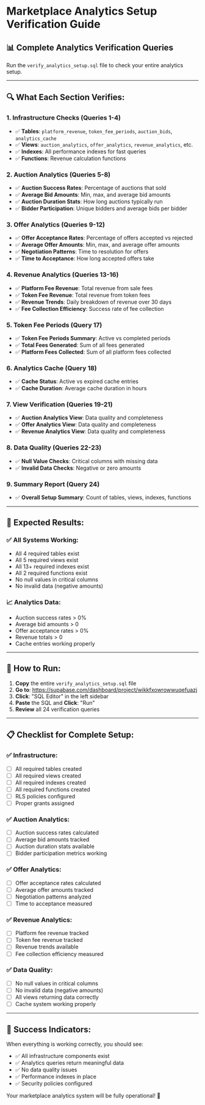 # Marketplace Analytics Setup Verification Guide

## **📊 Complete Analytics Verification Queries**

Run the `verify_analytics_setup.sql` file to check your entire analytics setup.

---

## **🔍 What Each Section Verifies:**

### **1. Infrastructure Checks (Queries 1-4)**
- ✅ **Tables**: `platform_revenue`, `token_fee_periods`, `auction_bids`, `analytics_cache`
- ✅ **Views**: `auction_analytics`, `offer_analytics`, `revenue_analytics`, etc.
- ✅ **Indexes**: All performance indexes for fast queries
- ✅ **Functions**: Revenue calculation functions

### **2. Auction Analytics (Queries 5-8)**
- ✅ **Auction Success Rates**: Percentage of auctions that sold
- ✅ **Average Bid Amounts**: Min, max, and average bid amounts
- ✅ **Auction Duration Stats**: How long auctions typically run
- ✅ **Bidder Participation**: Unique bidders and average bids per bidder

### **3. Offer Analytics (Queries 9-12)**
- ✅ **Offer Acceptance Rates**: Percentage of offers accepted vs rejected
- ✅ **Average Offer Amounts**: Min, max, and average offer amounts
- ✅ **Negotiation Patterns**: Time to resolution for offers
- ✅ **Time to Acceptance**: How long accepted offers take

### **4. Revenue Analytics (Queries 13-16)**
- ✅ **Platform Fee Revenue**: Total revenue from sale fees
- ✅ **Token Fee Revenue**: Total revenue from token fees
- ✅ **Revenue Trends**: Daily breakdown of revenue over 30 days
- ✅ **Fee Collection Efficiency**: Success rate of fee collection

### **5. Token Fee Periods (Query 17)**
- ✅ **Token Fee Periods Summary**: Active vs completed periods
- ✅ **Total Fees Generated**: Sum of all fees generated
- ✅ **Platform Fees Collected**: Sum of all platform fees collected

### **6. Analytics Cache (Query 18)**
- ✅ **Cache Status**: Active vs expired cache entries
- ✅ **Cache Duration**: Average cache duration in hours

### **7. View Verification (Queries 19-21)**
- ✅ **Auction Analytics View**: Data quality and completeness
- ✅ **Offer Analytics View**: Data quality and completeness
- ✅ **Revenue Analytics View**: Data quality and completeness

### **8. Data Quality (Queries 22-23)**
- ✅ **Null Value Checks**: Critical columns with missing data
- ✅ **Invalid Data Checks**: Negative or zero amounts

### **9. Summary Report (Query 24)**
- ✅ **Overall Setup Summary**: Count of tables, views, indexes, functions

---

## **🎯 Expected Results:**

### **✅ All Systems Working:**
- All 4 required tables exist
- All 5 required views exist
- All 13+ required indexes exist
- All 2 required functions exist
- No null values in critical columns
- No invalid data (negative amounts)

### **📈 Analytics Data:**
- Auction success rates > 0%
- Average bid amounts > 0
- Offer acceptance rates > 0%
- Revenue totals > 0
- Cache entries working properly

---

## **🚀 How to Run:**

1. **Copy** the entire `verify_analytics_setup.sql` file
2. **Go to**: https://supabase.com/dashboard/project/wikkfxowrowwuqefuazj
3. **Click**: "SQL Editor" in the left sidebar
4. **Paste** the SQL and **Click**: "Run"
5. **Review** all 24 verification queries

---

## **📋 Checklist for Complete Setup:**

### **✅ Infrastructure:**
- [ ] All required tables created
- [ ] All required views created
- [ ] All required indexes created
- [ ] All required functions created
- [ ] RLS policies configured
- [ ] Proper grants assigned

### **✅ Auction Analytics:**
- [ ] Auction success rates calculated
- [ ] Average bid amounts tracked
- [ ] Auction duration stats available
- [ ] Bidder participation metrics working

### **✅ Offer Analytics:**
- [ ] Offer acceptance rates calculated
- [ ] Average offer amounts tracked
- [ ] Negotiation patterns analyzed
- [ ] Time to acceptance measured

### **✅ Revenue Analytics:**
- [ ] Platform fee revenue tracked
- [ ] Token fee revenue tracked
- [ ] Revenue trends available
- [ ] Fee collection efficiency measured

### **✅ Data Quality:**
- [ ] No null values in critical columns
- [ ] No invalid data (negative amounts)
- [ ] All views returning data correctly
- [ ] Cache system working properly

---

## **🎉 Success Indicators:**

When everything is working correctly, you should see:
- ✅ All infrastructure components exist
- ✅ Analytics queries return meaningful data
- ✅ No data quality issues
- ✅ Performance indexes in place
- ✅ Security policies configured

Your marketplace analytics system will be fully operational! 🚀
